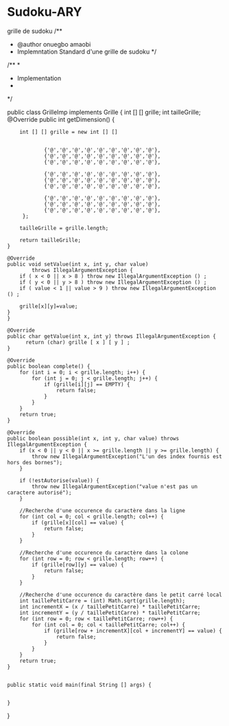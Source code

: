 # Sudoku-ARY
grille de sudoku
/**
 * @author onuegbo amaobi
 * Implemntation Standard d'une grille de sudoku
 */





/**
 *
 * Implementation
 *
 */

public class GrilleImp implements Grille {
	 int [] [] grille;
	int tailleGrille;
	@Override
	public  int getDimension() {
		
		int [] [] grille = new int [] []

				
			 	{'@','@','@','@','@','@','@','@','@'},
				{'@','@','@','@','@','@','@','@','@'},
				{'@','@','@','@','@','@','@','@','@'},
				
				{'@','@','@','@','@','@','@','@','@'},
				{'@','@','@','@','@','@','@','@','@'},
				{'@','@','@','@','@','@','@','@','@'},
				
				{'@','@','@','@','@','@','@','@','@'},
				{'@','@','@','@','@','@','@','@','@'},
				{'@','@','@','@','@','@','@','@','@'},
		 };

		tailleGrille = grille.length;

		return tailleGrille;
	}

	@Override
	public void setValue(int x, int y, char value)
			throws IllegalArgumentException {
		if ( x < 0 || x > 8 ) throw new IllegalArgumentException () ;
		if ( y < 0 || y > 8 ) throw new IllegalArgumentException () ;
		if ( value < 1 || value > 9 ) throw new IllegalArgumentException () ;
		
		grille[x][y]=value;
	}
	}

	@Override
	public char getValue(int x, int y) throws IllegalArgumentException {
		  return (char) grille [ x ] [ y ] ;
	}

	@Override
	public boolean complete() {
        for (int i = 0; i < grille.length; i++) {
            for (int j = 0; j < grille.length; j++) {
                if (grille[i][j] == EMPTY) {
                    return false;
                }
            }
        }
        return true;
    }

	@Override
	public boolean possible(int x, int y, char value) throws IllegalArgumentException {
        if (x < 0 || y < 0 || x >= grille.length || y >= grille.length) {
            throw new IllegalArgumentException("L'un des index fournis est hors des bornes");
        }

        if (!estAutorise(value)) {
            throw new IllegalArgumentException("value n'est pas un caractere autorisé");
        }

        //Recherche d'une occurence du caractère dans la ligne
        for (int col = 0; col < grille.length; col++) {
            if (grille[x][col] == value) {
                return false;
            }
        }

        //Recherche d'une occurence du caractère dans la colone
        for (int row = 0; row < grille.length; row++) {
            if (grille[row][y] == value) {
                return false;
            }
        }

        //Recherche d'une occurence du caractère dans le petit carré local
        int taillePetitCarre = (int) Math.sqrt(grille.length);
        int incrementX = (x / taillePetitCarre) * taillePetitCarre;
        int incrementY = (y / taillePetitCarre) * taillePetitCarre;
        for (int row = 0; row < taillePetitCarre; row++) {
            for (int col = 0; col < taillePetitCarre; col++) {
                if (grille[row + incrementX][col + incrementY] == value) {
                    return false;
                }
            }
        }
        return true;
    }


	public static void main(final String [] args) {


	}



}
